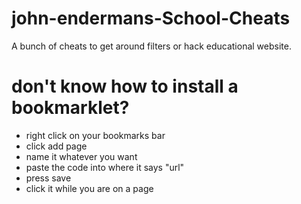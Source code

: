 # john-endermans-School-Cheats
A bunch of cheats to get around filters or hack educational website.
# don't know how to install a bookmarklet?
- right click on your bookmarks bar
- click add page
- name it whatever you want
- paste the code into where it says "url"
- press save
- click it while you are on a page
